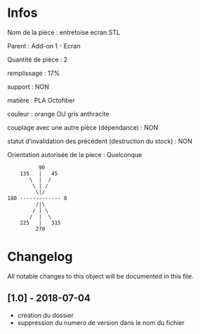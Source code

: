 # Infos
Nom de la pièce : entretoise ecran.STL

Parent : Add-on 1 - Ecran

Quantité de pièce : 2

remplissage : 17%

support : NON

matière : PLA Octofiber

couleur : orange OU gris anthracite

couplage avec une autre pièce (dépendance) : NON

statut d’invalidation des précédent (destruction du stock) : NON

Orientation autorisée de la piece : Quelconque
```
          90
    135   |   45
       \  |  /
        \ | /
         \|/
180 ------------- 0
         /|\
        / | \
       /  |  \   
    225   |   315
         270
```


# Changelog
All notable changes to this object will be documented in this file.


## [1.0] - 2018-07-04
- création du dossier
- suppression du numero de version dans le nom du fichier

